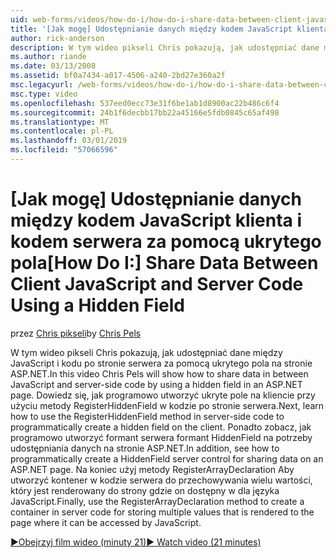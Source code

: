 ```yaml
---
uid: web-forms/videos/how-do-i/how-do-i-share-data-between-client-javascript-and-server-code-using-a-hidden-field
title: '[Jak mogę] Udostępnianie danych między kodem JavaScript klienta i kodem serwera za pomocą ukrytego pola | Dokumentacja firmy Microsoft'
author: rick-anderson
description: W tym wideo pikseli Chris pokazują, jak udostępniać dane między JavaScript i kodu po stronie serwera za pomocą ukrytego pola na stronie ASP.NET. Dowiedz się, jak t...
ms.author: riande
ms.date: 03/13/2008
ms.assetid: bf0a7434-a017-4506-a240-2bd27e360a2f
msc.legacyurl: /web-forms/videos/how-do-i/how-do-i-share-data-between-client-javascript-and-server-code-using-a-hidden-field
msc.type: video
ms.openlocfilehash: 537eed0ecc73e31f6be1ab1d8900ac22b486c6f4
ms.sourcegitcommit: 24b1f6decbb17bb22a45166e5fdb0845c65af498
ms.translationtype: MT
ms.contentlocale: pl-PL
ms.lasthandoff: 03/01/2019
ms.locfileid: "57066596"
---
```

<a name="how-do-i-share-data-between-client-javascript-and-server-code-using-a-hidden-field"></a><span data-ttu-id="b5df6-104">[Jak mogę] Udostępnianie danych między kodem JavaScript klienta i kodem serwera za pomocą ukrytego pola</span><span class="sxs-lookup"><span data-stu-id="b5df6-104">[How Do I:] Share Data Between Client JavaScript and Server Code Using a Hidden Field</span></span>
====================
<span data-ttu-id="b5df6-105">przez [Chris pikseli](https://twitter.com/chrispels)</span><span class="sxs-lookup"><span data-stu-id="b5df6-105">by [Chris Pels](https://twitter.com/chrispels)</span></span>

<span data-ttu-id="b5df6-106">W tym wideo pikseli Chris pokazują, jak udostępniać dane między JavaScript i kodu po stronie serwera za pomocą ukrytego pola na stronie ASP.NET.</span><span class="sxs-lookup"><span data-stu-id="b5df6-106">In this video Chris Pels will show how to share data in between JavaScript and server-side code by using a hidden field in an ASP.NET page.</span></span> <span data-ttu-id="b5df6-107">Dowiedz się, jak programowo utworzyć ukryte pole na kliencie przy użyciu metody RegisterHiddenField w kodzie po stronie serwera.</span><span class="sxs-lookup"><span data-stu-id="b5df6-107">Next, learn how to use the RegisterHiddenField method in server-side code to programmatically create a hidden field on the client.</span></span> <span data-ttu-id="b5df6-108">Ponadto zobacz, jak programowo utworzyć formant serwera formant HiddenField na potrzeby udostępniania danych na stronie ASP.NET.</span><span class="sxs-lookup"><span data-stu-id="b5df6-108">In addition, see how to programmatically create a HiddenField server control for sharing data on an ASP.NET page.</span></span> <span data-ttu-id="b5df6-109">Na koniec użyj metody RegisterArrayDeclaration Aby utworzyć kontener w kodzie serwera do przechowywania wielu wartości, który jest renderowany do strony gdzie on dostępny w dla języka JavaScript.</span><span class="sxs-lookup"><span data-stu-id="b5df6-109">Finally, use the RegisterArrayDeclaration method to create a container in server code for storing multiple values that is rendered to the page where it can be accessed by JavaScript.</span></span>

[<span data-ttu-id="b5df6-110">&#9654;Obejrzyj film wideo (minuty 21)</span><span class="sxs-lookup"><span data-stu-id="b5df6-110">&#9654; Watch video (21 minutes)</span></span>](https://channel9.msdn.com/Blogs/ASP-NET-Site-Videos/how-do-i-share-data-between-client-javascript-and-server-code-using-a-hidden-field)
